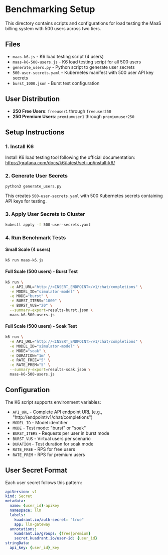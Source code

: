# Benchmarking Setup

This directory contains scripts and configurations for load testing the MaaS billing system with 500 users across two tiers.

## Files

- `maas-k6.js` - K6 load testing script (4 users)
- `maas-k6-500-users.js` - K6 load testing script for all 500 users
- `generate_users.py` - Python script to generate user secrets
- `500-user-secrets.yaml` - Kubernetes manifest with 500 user API key secrets
- `burst_1000.json` - Burst test configuration

## User Distribution

- **250 Free Users**: `freeuser1` through `freeuser250`
- **250 Premium Users**: `premiumuser1` through `premiumuser250`

## Setup Instructions

### 1. Install K6

Install K6 load testing tool following the official documentation:
https://grafana.com/docs/k6/latest/set-up/install-k6/

### 2. Generate User Secrets

```bash
python3 generate_users.py
```

This creates `500-user-secrets.yaml` with 500 Kubernetes secrets containing API keys for testing.

### 3. Apply User Secrets to Cluster

```bash
kubectl apply -f 500-user-secrets.yaml
```

### 4. Run Benchmark Tests

#### Small Scale (4 users)
```bash
k6 run maas-k6.js
```

#### Full Scale (500 users) - Burst Test
```bash
k6 run \
  -e API_URL="http://<INSERT_ENDPOINT>/v1/chat/completions" \
  -e MODEL_ID="simulator-model" \
  -e MODE="burst" \
  -e BURST_ITERS="1000" \
  -e BURST_VUS="20" \
  --summary-export=results-burst.json \
  maas-k6-500-users.js
```

#### Full Scale (500 users) - Soak Test
```bash
k6 run \
  -e API_URL="http://<INSERT_ENDPOINT>/v1/chat/completions" \
  -e MODEL_ID="simulator-model" \
  -e MODE="soak" \
  -e DURATION="1m" \
  -e RATE_FREE="5" \
  -e RATE_PREM="5" \
  --summary-export=results-soak.json \
  maas-k6-500-users.js
```

## Configuration

The K6 script supports environment variables:
- `API_URL` - Complete API endpoint URL (e.g., "http://endpoint/v1/chat/completions")
- `MODEL_ID` - Model identifier
- `MODE` - Test mode: "burst" or "soak"
- `BURST_ITERS` - Requests per user in burst mode
- `BURST_VUS` - Virtual users per scenario
- `DURATION` - Test duration for soak mode
- `RATE_FREE` - RPS for free users
- `RATE_PREM` - RPS for premium users

## User Secret Format

Each user secret follows this pattern:
```yaml
apiVersion: v1
kind: Secret
metadata:
  name: {user_id}-apikey
  namespace: llm
  labels:
    kuadrant.io/auth-secret: "true"
    app: llm-gateway
  annotations:
    kuadrant.io/groups: {free|premium}
    secret.kuadrant.io/user-id: {user_id}
stringData:
  api_key: {user_id}_key
```